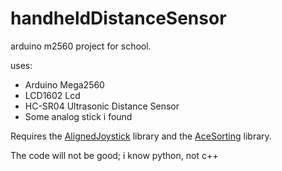 # handheldDistanceSensor
arduino m2560 project for school.

uses:
* Arduino Mega2560
* LCD1602 Lcd
* HC-SR04 Ultrasonic Distance Sensor
* Some analog stick i found

Requires the [AlignedJoystick](https://github.com/PalladinoMarco/AlignedJoystick) library and the 
[AceSorting](https://github.com/bxparks/AceSorting) library.

The code will not be good; i know python, not c++